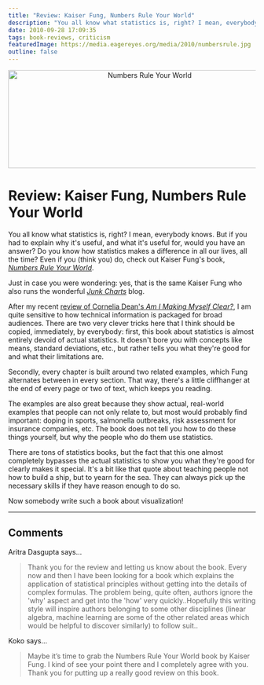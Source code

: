 ```yaml
---
title: "Review: Kaiser Fung, Numbers Rule Your World"
description: "You all know what statistics is, right? I mean, everybody knows. But if you had to explain why it's useful, and what it's useful for, would you have an answer? Do you know how statistics makes a difference in all our lives, all the time? Even if you (think you) do, check out Kaiser Fung's book, Numbers Rule Your World."
date: 2010-09-28 17:09:35
tags: book-reviews, criticism
featuredImage: https://media.eagereyes.org/media/2010/numbersrule.jpg
outline: false
---
```


<p align="center"><img src="https://media.eagereyes.org/media/2010/numbersrule.jpg" alt="Numbers Rule Your World" width="560" height="200" /></p>

# Review: Kaiser Fung, Numbers Rule Your World

You all know what statistics is, right? I mean, everybody knows. But if you had to explain why it's useful, and what it's useful for, would you have an answer? Do you know how statistics makes a difference in all our lives, all the time? Even if you (think you) do, check out Kaiser Fung's book, <em><a href="http://junkcharts.typepad.com/numbersruleyourworld/">Numbers Rule Your World</a></em>.

Just in case you were wondering: yes, that is the same Kaiser Fung who also runs the wonderful <em><a href="http://junkcharts.typepad.com/junk_charts/">Junk Charts</a></em> blog.

After my recent <a href="/criticism/cornelia-dean-am-i-making-myself-clear">review of Cornelia Dean's <em>Am I Making Myself Clear?</em></a>, I am quite sensitive to how technical information is packaged for broad audiences. There are two very clever tricks here that I think should be copied, immediately, by everybody: first, this book about statistics is almost entirely devoid of actual statistics. It doesn't bore you with concepts like means, standard deviations, etc., but rather tells you what they're good for and what their limitations are.

Secondly, every chapter is built around two related examples, which Fung alternates between in every section. That way, there's a little cliffhanger at the end of every page or two of text, which keeps you reading.

The examples are also great because they show actual, real-world examples that people can not only relate to, but most would probably find important: doping in sports, salmonella outbreaks, risk assessment for insurance companies, etc. The book does not tell you how to do these things yourself, but why the people who do them use statistics.

There are tons of statistics books, but the fact that this one almost completely bypasses the actual statistics to show you what they're good for clearly makes it special. It's a bit like that quote about teaching people not how to build a ship, but to yearn for the sea. They can always pick up the necessary skills if they have reason enough to do so.

Now somebody write such a book about visualization!


<PostedBy />


<aside class="comments">

---
## Comments

Aritra Dasgupta says…
>	Thank you for the review and letting us know about the book. Every now and then I have been looking for a book which explains the application of statistical principles without getting into the details of complex formulas. The problem being, quite often, authors ignore the 'why' aspect and get into the 'how' very quickly..Hopefully this writing style will inspire authors belonging to some other disciplines (linear algebra, machine learning are some of the other related areas which would be helpful to discover similarly) to follow suit..

Koko says…
>	Maybe it’s time to grab the Numbers Rule Your World book by Kaiser Fung. I kind of see your point there and I completely agree with you. Thank you for putting up a really good review on this book.

</aside>

